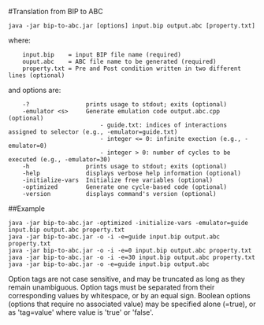 #Translation from BIP to ABC

`java -jar bip-to-abc.jar [options] input.bip output.abc [property.txt]`

where:

        input.bip    = input BIP file name (required)
        ouput.abc    = ABC file name to be generated (required)
        property.txt = Pre and Post condition written in two different lines (optional)

and options are:

        -?                prints usage to stdout; exits (optional)  
        -emulator <s>     Generate emulation code output.abc.cpp (optional)  
                              - guide.txt: indices of interactions assigned to selector (e.g., -emulator=guide.txt) 
                              - integer <= 0: infinite exection (e.g., -emulator=0)
                              - integer > 0: number of cycles to be executed (e.g., -emulator=30)
        -h                prints usage to stdout; exits (optional) 
        -help             displays verbose help information (optional)
        -initialize-vars  Initialize free variables (optional)
        -optimized        Generate one cycle-based code (optional)
        -version          displays command's version (optional)


##Example

`java -jar bip-to-abc.jar -optimized -initialize-vars -emulator=guide input.bip output.abc property.txt`  
`java -jar bip-to-abc.jar -o -i -e=guide input.bip output.abc property.txt`  
`java -jar bip-to-abc.jar -o -i -e=0 input.bip output.abc property.txt`  
`java -jar bip-to-abc.jar -o -i -e=30 input.bip output.abc property.txt`  
`java -jar bip-to-abc.jar -o -e=guide input.bip output.abc`  


Option tags are not case sensitive, and may be truncated as long as they remain unambiguous.  Option tags must be separated from their corresponding values by whitespace, or by an equal sign.  Boolean options (options that require no associated value) may be specified alone (=true), or as 'tag=value' where value is 'true' or 'false'.
